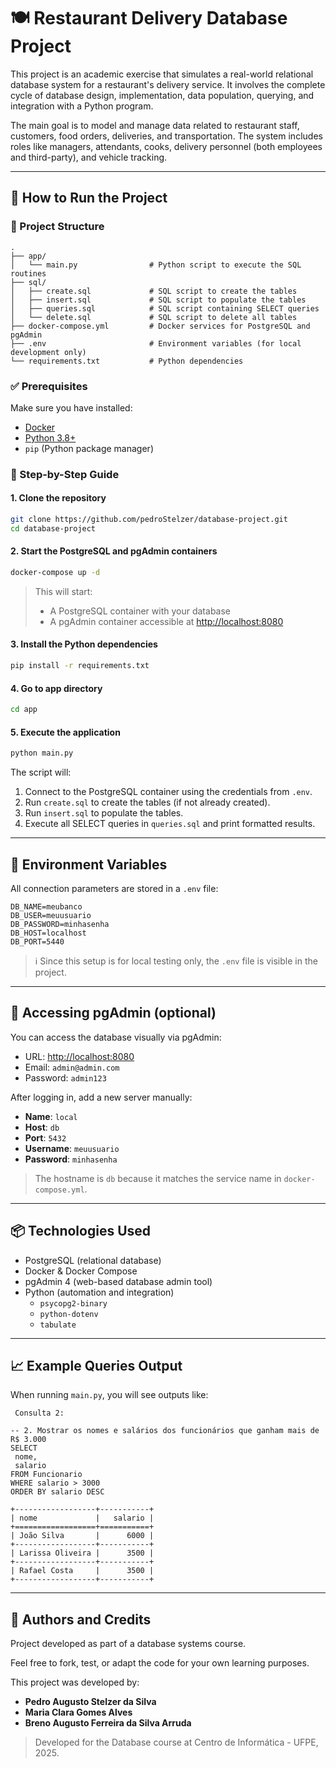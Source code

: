 # 🍽️ Restaurant Delivery Database Project

This project is an academic exercise that simulates a real-world relational database system for a restaurant's delivery service. It involves the complete cycle of database design, implementation, data population, querying, and integration with a Python program.

The main goal is to model and manage data related to restaurant staff, customers, food orders, deliveries, and transportation. The system includes roles like managers, attendants, cooks, delivery personnel (both employees and third-party), and vehicle tracking.

---

## 🚀 How to Run the Project

### 📁 Project Structure

```
.
├── app/
│   └── main.py                # Python script to execute the SQL routines
├── sql/
│   ├── create.sql             # SQL script to create the tables
│   ├── insert.sql             # SQL script to populate the tables
│   ├── queries.sql            # SQL script containing SELECT queries
│   └── delete.sql             # SQL script to delete all tables
├── docker-compose.yml         # Docker services for PostgreSQL and pgAdmin
├── .env                       # Environment variables (for local development only)
└── requirements.txt           # Python dependencies
```

### ✅ Prerequisites

Make sure you have installed:

- [Docker](https://www.docker.com/)
- [Python 3.8+](https://www.python.org/)
- `pip` (Python package manager)

### 🧪 Step-by-Step Guide

#### 1. Clone the repository

```bash
git clone https://github.com/pedroStelzer/database-project.git
cd database-project
```

#### 2. Start the PostgreSQL and pgAdmin containers

```bash
docker-compose up -d
```

> This will start:
>
> - A PostgreSQL container with your database
> - A pgAdmin container accessible at [http://localhost:8080](http://localhost:8080)

#### 3. Install the Python dependencies

```bash
pip install -r requirements.txt
```

#### 4. Go to app directory

```bash
cd app
```

#### 5. Execute the application

```bash
python main.py
```

The script will:

1. Connect to the PostgreSQL container using the credentials from `.env`.
2. Run `create.sql` to create the tables (if not already created).
3. Run `insert.sql` to populate the tables.
4. Execute all SELECT queries in `queries.sql` and print formatted results.

---

## 🔐 Environment Variables

All connection parameters are stored in a `.env` file:

```env
DB_NAME=meubanco
DB_USER=meuusuario
DB_PASSWORD=minhasenha
DB_HOST=localhost
DB_PORT=5440
```

> ℹ️ Since this setup is for local testing only, the `.env` file is visible in the project.

---

## 🧠 Accessing pgAdmin (optional)

You can access the database visually via pgAdmin:

- URL: [http://localhost:8080](http://localhost:8080)
- Email: `admin@admin.com`
- Password: `admin123`

After logging in, add a new server manually:

- **Name**: `local`
- **Host**: `db`
- **Port**: `5432`
- **Username**: `meuusuario`
- **Password**: `minhasenha`

> The hostname is `db` because it matches the service name in `docker-compose.yml`.

---

## 📦 Technologies Used

- PostgreSQL (relational database)
- Docker & Docker Compose
- pgAdmin 4 (web-based database admin tool)
- Python (automation and integration)
  - `psycopg2-binary`
  - `python-dotenv`
  - `tabulate`

---

## 📈 Example Queries Output

When running `main.py`, you will see outputs like:

```
 Consulta 2:

-- 2. Mostrar os nomes e salários dos funcionários que ganham mais de R$ 3.000
SELECT
 nome,
 salario
FROM Funcionario
WHERE salario > 3000
ORDER BY salario DESC

+------------------+-----------+
| nome             |   salario |
+==================+===========+
| João Silva       |      6000 |
+------------------+-----------+
| Larissa Oliveira |      3500 |
+------------------+-----------+
| Rafael Costa     |      3500 |
+------------------+-----------+
```

---

## 🧠 Authors and Credits

Project developed as part of a database systems course.

Feel free to fork, test, or adapt the code for your own learning purposes.

This project was developed by:

- **Pedro Augusto Stelzer da Silva**
- **Maria Clara Gomes Alves**
- **Breno Augusto Ferreira da Silva Arruda**

> Developed for the Database course at Centro de Informática - UFPE, 2025.
